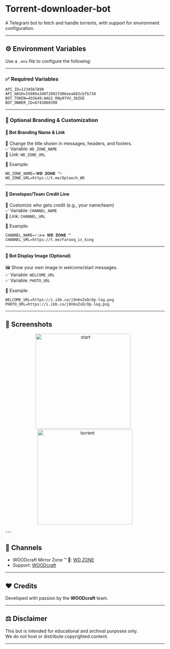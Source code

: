 # Torrent-downloader-bot

A Telegram bot to fetch and handle torrents, with support for environment configuration.

---

## ⚙️ Environment Variables

Use a `.env` file to configure the following:

---

### ✅ Required Variables

```env
API_ID=1234567890
API_HASH=55089a340f2892fd06aea683cbfb738
BOT_TOKEN=455649:AAG2_RNy07VU_3bZGE
BOT_OWNER_ID=6743860398
```

---

### 🧩 Optional Branding & Customization

#### 🔹 Bot Branding Name & Link  
📝 Change the title shown in messages, headers, and footers.  
✅ Variable: `WD_ZONE_NAME`  
🔗 Link: `WD_ZONE_URL`  

📌 Example:

```env
WD_ZONE_NAME=💧𝐖𝐃 𝐙𝐎𝐍𝐄 ™💦
WD_ZONE_URL=https://t.me/Opleech_WD
```

---

#### 🔹 Developer/Team Credit Line  
👤 Customize who gets credit (e.g., your name/team)  
✅ Variable: `CHANNEL_NAME`  
🔗 Link: `CHANNEL_URL`  

📌 Example:

```env
CHANNEL_NAME=⚡❍⊱❁ 𝐖𝐃 𝐙𝐎𝐍𝐄 ™
CHANNEL_URL=https://t.me/Farooq_is_king
```

---

#### 🔹 Bot Display Image (Optional)  
🖼️ Show your own image in welcome/start messages.  
✅ Variable: `WELCOME_URL`  
✅ Variable: `PHOTO_URL`  

📌 Example:

```env
WELCOME_URL=https://i.ibb.co/j9n6nZxD/Op-log.png
PHOTO_URL=https://i.ibb.co/j9n6nZxD/Op-log.png
```

---
## 📸 Screenshots

<p align="center">
  <img src="https://i.ibb.co/3yVXrs7k/op-torrent.png" alt="start" width="300"/>
  &nbsp;&nbsp;
  <img src="https://graph.org/file/4e8a1172e8ba4b7a0bdfa.jpg" alt="torrent" width="300"/>
</p>
---

## 📢 Channels

- WOODcraft Mirror Zone ™ 🦅: [WD ZONE](https://t.me/Opleech_WD)  
- Support: [WOODcraft](https://t.me/Farooq_is_king)

---

## ❤️ Credits

Developed with passion by the **WOODcraft** team.

---

## ⚖️ Disclaimer

This bot is intended for educational and archival purposes only.  
We do not host or distribute copyrighted content.

---

